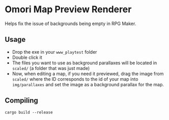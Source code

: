 # Omori Map Preview Renderer

Helps fix the issue of backgrounds being empty in RPG Maker.

## Usage

- Drop the exe in your `www_playtest` folder
- Double click it
- The files you want to use as background parallaxes will be located in `scaled/` (a folder that was just made)
- Now, when editing a map, if you need it previewed, drag the image from `scaled/` where the ID corresponds to the id of your map into `img/parallaxes` and set the image as a background parallax for the map.

## Compiling

`cargo build --release`